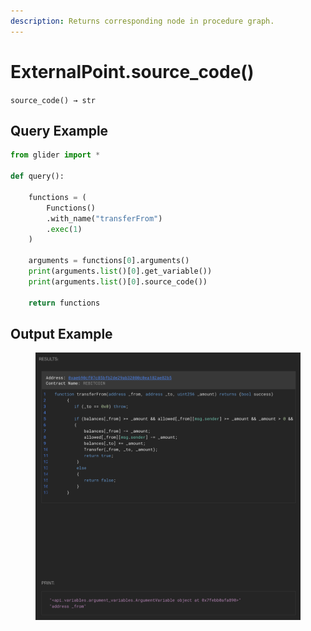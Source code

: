 ```yaml
---
description: Returns corresponding node in procedure graph.
---
```


# ExternalPoint.source\_code()

`source_code() → str`

## Query Example

```python
from glider import *

def query():

    functions = (
        Functions()
        .with_name("transferFrom")
        .exec(1)
    )

    arguments = functions[0].arguments()
    print(arguments.list()[0].get_variable())
    print(arguments.list()[0].source_code())

    return functions
```

## Output Example

<figure><img src="../../../.gitbook/assets/image (1) (1) (1) (1) (1) (1) (1) (1) (1) (1) (1) (1) (1).png" alt=""><figcaption></figcaption></figure>
